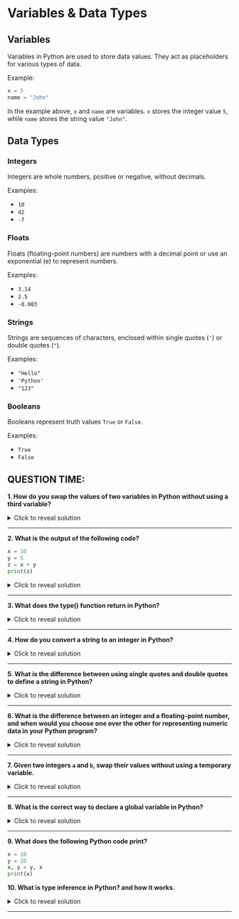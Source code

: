 # Variables & Data Types

## Variables

Variables in Python are used to store data values. They act as placeholders for various types of data.

Example:
```python
x = 5
name = "John"
```
In the example above, `x` and `name` are variables. `x` stores the integer value `5`, while `name` stores the string value `"John"`.

## Data Types

### Integers

Integers are whole numbers, positive or negative, without decimals.

Examples:
- `10`
- `42`
- `-7`

### Floats

Floats (floating-point numbers) are numbers with a decimal point or use an exponential (e) to represent numbers.

Examples:
- `3.14`
- `2.5`
- `-0.003`

### Strings

Strings are sequences of characters, enclosed within single quotes (`'`) or double quotes (`"`).

Examples:
- `"Hello"`
- `'Python'`
- `"123"`

### Booleans

Booleans represent truth values `True` or `False`.

Examples:
- `True`
- `False`


## QUESTION TIME:


**1. How do you swap the values of two variables in Python without using a third variable?**

<details>
<summary>Click to reveal solution</summary>

**Answer:**
To swap the values of two variables `a` and `b` without using a third variable, you can use Python's tuple packing and unpacking feature:

```python
a = 5
b = 10

a, b = b, a

print("a:", a)  # Output: 10
print("b:", b)  # Output: 5
```

This works because the right-hand side is evaluated first, creating a temporary tuple `(b, a)`, and then the values are unpacked into `a` and `b`.
</details>

---

**2. What is the output of the following code?**

```python
x = 10
y = 5
z = x + y
print(z)
```

<details>
<summary>Click to reveal solution</summary>

**Answer:**
The output of the code is:

```
15
```

Explanation: The variables `x` and `y` are assigned the values `10` and `5` respectively. Then, `z` is assigned the sum of `x` and `y`, which is `10 + 5 = 15`. Finally, the value of `z` is printed, resulting in `15`.
</details>

---

**3. What does the type() function return in Python?**

<details>
<summary>Click to reveal solution</summary>

**Answer:**
The `type()` function in Python returns the type of the object passed to it.

Example:
```python
x = 5
print(type(x))  # Output: <class 'int'>

y = "Hello"
print(type(y))  # Output: <class 'str'>

z = [1, 2, 3]
print(type(z))  # Output: <class 'list'>
```

The function returns the class or type of the object, which can be used for type checking or introspection in Python programs.
</details>

---

**4. How do you convert a string to an integer in Python?**

<details>
<summary>Click to reveal solution</summary>

**Answer:**
To convert a string to an integer in Python, you can use the `int()` function.

Example:
```python
string_number = "123"
integer_number = int(string_number)
print(integer_number)  # Output: 123
```

If the string represents an invalid integer, such as `"abc"`, a `ValueError` will be raised.
</details>

---

**5. What is the difference between using single quotes and double quotes to define a string in Python?**

<details>
<summary>Click to reveal solution</summary>

**Answer:**
In Python, there is no functional difference between using single quotes (`'`) and double quotes (`"`) to define a string. Both can be used interchangeably. However, if the string itself contains single quotes, it's often convenient to define the string using double quotes, and vice versa, to avoid escaping characters.

Example:
```python
single_quoted = 'She said, "Hello!"'
double_quoted = "He replied, 'Hi!'"
```
</details>

---

**6. What is the difference between an integer and a floating-point number, and when would you choose one over the other for representing numeric data in your Python program?**

<details>
<summary>Click to reveal solution</summary>

**Answer:**
- **Difference:** 
  - Integers are whole numbers without any decimal points, while floating-point numbers (floats) include decimal points or use an exponential (e) to represent numbers.
  - Integers are typically used for counting or representing discrete quantities, while floats are used for continuous quantities or when precision is required in mathematical calculations.
- **When to choose:**
  - Use integers when dealing with whole numbers or when precision after the decimal point is not required.
  - Use floating-point numbers when dealing with fractions, measurements, or any situation where precision after the decimal point is necessary.

Example:
```python
# Integer representing the number of items
quantity = 10

# Float representing a measurement
temperature = 25.5
```
</details>

---

**7. Given two integers `a` and `b`, swap their values without using a temporary variable.**

<details>
<summary>Click to reveal solution</summary>

**Answer:**
```python
a = a + b
b = a - b
a = a - b
```
</details>

---

**8. What is the correct way to declare a global variable in Python?**

<details>
<summary>Click to reveal solution</summary>

**Answer:**
To declare a global variable in Python, you can use the `global` keyword inside a function to indicate that a variable is defined in the global scope.

Example:
```python
x = 10

def my_function():
    global y
    y = 20

my_function()
print(y)  # Output: 20
```

In this example, the `global` keyword inside the `my_function` function indicates that `y` is a global variable, even though it's assigned a value within the function.
</details>

---

**9. What does the following Python code print?**

```python
x = 10
y = 20
x, y = y, x
print(x)
```

**10. What is type inference in Python? and how it works.**

<details>
<summary>Click to reveal solution</summary>

**Answer:**
Type inference in Python refers to the ability of the Python interpreter to automatically determine the data type of a variable based on the value assigned to it. Python is a dynamically typed language, which means that variables do not have fixed types and their types are determined at runtime.

Example:
```python
x = 10  # x is inferred to be an integer
y = "Hello"  # y is inferred to be a string
```

Type inference works by analyzing the value assigned to a variable and assigning an appropriate data type accordingly. This allows for flexible and concise code, as programmers do not need to explicitly declare the data type of variables.
</details>

---
